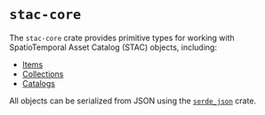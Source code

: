 # `stac-core`

The `stac-core` crate provides primitive types for working with SpatioTemporal Asset Catalog (STAC)
objects, including:

* [Items](https://github.com/radiantearth/stac-spec/blob/master/item-spec/item-spec.md)
* [Collections](https://github.com/radiantearth/stac-spec/blob/master/collection-spec/collection-spec.md)
* [Catalogs](https://github.com/radiantearth/stac-spec/blob/master/catalog-spec/catalog-spec.md)

All objects can be serialized from JSON using the [`serde_json`] crate.

[`serde_json`]: https://docs.serde.rs/serde_json/ 
